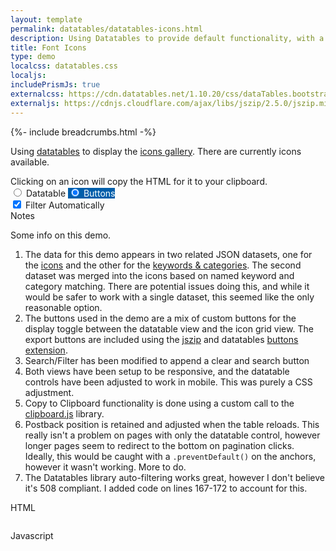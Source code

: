 ```yaml
---
layout: template
permalink: datatables/datatables-icons.html
description: Using Datatables to provide default functionality, with a custom render method for displaying the icon data in a Bootstrap 4 grid.
title: Font Icons
type: demo
localcss: datatables.css
localjs: 
includePrismJs: true
externalcss: https://cdn.datatables.net/1.10.20/css/dataTables.bootstrap4.min.css, https://cdn.datatables.net/buttons/1.6.1/css/buttons.bootstrap4.min.css, https://cdn.datatables.net/responsive/2.2.3/css/responsive.dataTables.min.css
externaljs: https://cdnjs.cloudflare.com/ajax/libs/jszip/2.5.0/jszip.min.js, https://cdn.datatables.net/1.10.20/js/jquery.dataTables.min.js, https://cdn.datatables.net/1.10.20/js/dataTables.bootstrap4.min.js, https://cdn.datatables.net/buttons/1.6.1/js/dataTables.buttons.min.js, https://cdn.datatables.net/buttons/1.6.1/js/buttons.bootstrap4.min.js, https://cdn.datatables.net/buttons/1.6.1/js/buttons.html5.min.js, https://cdnjs.cloudflare.com/ajax/libs/clipboard.js/2.0.4/clipboard.min.js, https://cdn.datatables.net/responsive/2.2.3/js/dataTables.responsive.min.js
---
```


{%- include breadcrumbs.html -%}
 
<style>
	/* styles for this demo */
	.card {
		cursor: pointer;
	}

	.btn-secondary:not(:disabled):not(.disabled).active {
		background-color: #005eaa!important;
		border-color: #005eaa!important;
		color: #fff!important;
	}

	#datatable {
		display:none;
		font-size: smaller;
	}

	@media (max-width: 767.98px) { 
		.btn-group {
			margin-bottom: 1rem;
		}
		.btn-group .btn {
			font-size: .875rem;
		}
		.btn-group div.dt-buttons {
			margin-bottom: 0;
		}

		#datatable td:nth-child(2), #datatable th:nth-child(2), #datatable td:nth-child(3), #datatable th:nth-child(3) {
			display: table-cell;
		}
		#datatable td, #datatable th {
			display: none;
		}		
	}
</style>

<p>Using <a href="https://datatables.net/">datatables</a> to display the <a href="https://www.cdc.gov/wcms/4.0/cdc-wp/image-types/standard-icons.html">icons gallery</a>. There are currently <i id="keycount"></i> icons available.</p>
<div class="alert alert-info col-md-7" role="alert">
<span class="x32 fill-p cdc-icon-info-circle"></span> Clicking on an icon will copy the HTML for it to your clipboard.
</div>
<div class="btn-group btn-group-toggle" data-toggle="buttons">
	<label class="btn btn-secondary">
		<input type="radio" name="options" data-id="datatable" autocomplete="off"> Datatable
	</label>
	<label class="btn btn-secondary active">
		<input type="radio" name="options" data-id="buttons" autocomplete="off" checked> Buttons
	</label>
</div>
<div class="btn-group btn-group-toggle btn-group-2" data-toggle="buttons"></div>
<div class="custom-control custom-checkbox d-none">
	<input type="checkbox" class="custom-control-input" id="autofilter" checked>
	<label class="custom-control-label" for="autofilter">Filter Automatically</label>
</div>

<table id="datatable" class="table table-striped w-100"></table>

<div aria-multiselectable="true" class="accordion indicator-plus accordion-white mb-3" id="accordion-4" role="tabpanel">
	<div class="card">
		<div aria-expanded="false" class="card-header collapsed" data-target="#accordion-4-collapse-3" data-toggle="collapse" id="accordion-4-card-3" role="tab">
			<a class="card-title" data-controls="accordion-4-collapse-3">Notes</a>
		</div>
		<div aria-labelledby="accordion-4-card-3" class="collapse" id="accordion-4-collapse-3" role="tabpanel">
			<div class="card-body">
				<p>Some info on this demo.</p>
				<ol>
					<li>The data for this demo appears in two related JSON datasets, one for the <a href="https://www.cdc.gov/TemplatePackage/4.0/assets/json/cdc_iconfont_manifest.json">icons</a> and the other for the <a href="https://www.cdc.gov/TemplatePackage/4.0/assets/json/cdc_iconfont_categories.json">keywords &amp; categories</a>. The second dataset was merged into the icons based on named keyword and category matching. There are potential issues doing this, and while it would be safer to work with a single dataset, this seemed like the only reasonable option.</li>
					<li>The buttons used in the demo are a mix of custom buttons for the display toggle between the datatable view and the icon grid view. The export buttons are included using the <a href="http://stuartk.com/jszip">jszip</a> and datatables <a href="https://datatables.net/extensions/buttons/">buttons extension</a>. </li>
					<li>Search/Filter has been modified to append a clear and search button</li>
					<li>Both views have been setup to be responsive, and the datatable controls have been adjusted to work in mobile. This was purely a CSS adjustment.</li>
					<li>Copy to Clipboard functionality is done using a custom call to the <a href="https://clipboardjs.com/">clipboard.js</a> library.</li>
					<li>Postback position is retained and adjusted when the table reloads. This really isn't a problem on pages with only the datatable control, however longer pages seem to redirect to the bottom on pagination clicks. Ideally, this would be caught with a <code>.preventDefault()</code> on the anchors, however it wasn't working. More to do.</li>
					<li>The Datatables library auto-filtering works great, however I don't believe it's 508 compliant. I added code on lines 167-172 to account for this.</li>
				</ol>	
			</div>
		</div>
	</div>
	<div class="card">
		<div aria-expanded="false" class="card-header collapsed" data-target="#accordion-4-collapse-1" data-toggle="collapse" id="accordion-4-card-1" role="tab">
			<a class="card-title" data-controls="accordion-4-collapse-1">HTML</a>
		</div>
		<div aria-labelledby="accordion-4-card-1" class="collapse" id="accordion-4-collapse-1" role="tabpanel">
			<div class="card-body">
				<div class="row">
					<div class="col">
						<pre><code class="language-markup line-numbers"><script type="prism-html-markup"><table id="datatable" class="table table-striped w-100"></table></script></code></pre>
					</div>
				</div>
			</div>
		</div>
	</div>
	<div class="card">
		<div aria-expanded="false" class="card-header collapsed" data-target="#accordion-4-collapse-2" data-toggle="collapse" id="accordion-4-card-2" role="tab">
			<a class="card-title" data-controls="accordion-4-collapse-2">Javascript</a>
		</div>
		<div aria-labelledby="accordion-4-card-2" class="collapse" id="accordion-4-collapse-2" role="tabpanel">
			<div class="card-body">
				<div class="row">
					<div class="col">
						<pre id="script-output"></pre>
					</div>
				</div>
			</div>
		</div>
	</div>
</div>

<script id="prism-source">

window.addEventListener( 'DOMContentLoaded', function() {
	( function( $ ) {
		loadIcons();

		// toggle the datatable vs buttons view
		$( 'input[name="options"]' ).on( 'change', function() {
			var t = $(this).data('id').toLowerCase();
			$( '#datatable' ).hide();
			$( '#buttons' ).hide();
			$( '#' + t ).show();
		} );

	} )( jQuery );
} );

// fetch the icons
function loadIcons() {
	$.ajax( {
		url: 'https://www.cdc.gov/TemplatePackage/4.0/assets/json/cdc_iconfont_manifest.json',
		dataType: 'json',
		crossDomain: true,
		success: function( resp ) {
			loadCategories( resp );
			document.getElementById( 'keycount' ).textContent =  Object.keys( resp ).length;
		},
		error: function() {
			console.log( 'icon error' );
		}
	} );
}

// fetch the categories
function loadCategories( icons ) {
	$.ajax( {
		url: 'https://www.cdc.gov/TemplatePackage/4.0/assets/json/cdc_iconfont_categories.json',
		dataType: 'json',
		crossDomain: true,
		success: function( resp ) {
			var keyword = '',
				category = '',
				t = '';
			$.each( icons, function( idx, obj ) {
				t = resp.icons[ obj.title ];
				keyword = getProperty( function() {
					return t.keywords;
				}, [] );
				obj.keywords = keyword;
				category = getProperty( function() {
					return t.categories;
				}, [] );
				obj.categories = category;				
			} );
			loadData( icons );
		},
		error: function() {
			console.log( 'categories error' );
		}
	} );
}

// returns the property or the default value (typeof property always throws undefined)
function getProperty( fn, val ) {
	try {
		return fn();
	} catch ( e ) {
		return val;
	}
}

// load the data from the icons and the categories (combined) into the datatable
function loadData( data ) {
	var arr = [],
		top = 0;

	// place the json in an array for datatables to process
	$.each( data, function( idx, obj ) {
		arr.push( obj )
	} );

	$( '#datatable' ).on( 'preInit.dt', function() {
		// append the buttons div for use later
		$( this ).after( '<div id="buttons"></div>' );
	} ).DataTable( {
		data: arr,
		pageLength: 24,
		stateSave: true,
		lengthChange: false,
		responsive: true,
		columns: [ {
			data: 'index',
			title: 'ID'
		}, {
			data: 'title',
			title: 'Title'
		}, {
			data: 'class',
			title: 'Class'
		}, {
			data: 'path',
			title: 'Path'
		}, {
			data: 'friendlyName',
			title: 'Friendly Name'
		}, {
			data: 'keywords',
			title: 'Keywords'
		}, {
			data: 'categories',
			title: 'Categories'
		} ],
		initComplete: function( settings, json ) {
			addButtons( this );
			addClearButton( this );
			setupClipboard();
		},
		preDrawCallback: function( settings ) {
			// empty the output (if it exists) prior to redrawing
			$( '#buttons' ).empty();

			// maintain the scroll position for redraw
			top  = window.pageYOffset || document.documentElement.scrollTop;
		},
		rowCallback: function( row, data, index ) {
			var opencard = '<div class="col-lg-2 col-12 col-sm-6 col-md-4 mb-2"><div class="card h-6 ds-8" style="border: 1px solid rgba(0,0,0,.125)">',
				openbody = '<div class="card-body text-center">',
				closebody = '</div>',
				closecard = '</div></div>',
				output = '';
			output += '<span class="x32 fill-p ' + data[ 'class' ] + '"></span>';
			output += '<b class="d-block">' + data[ 'friendlyName' ] + '</b>';
			$( '#buttons' ).append( opencard + openbody + output + closebody + closecard );
		},
		drawCallback: function( settings ) {
			// after the rows (columns) have been generated, wrap them into rows as needed
			var divs = $( '#buttons > .col-lg-2' );
			for ( var i = 0; i < divs.length; i += 6 ) {
				divs.slice( i, i + 6 ).wrapAll( '<div class="row mb-3"></div>' );
			}

			window.scrollTo( 0, top );
		},
	} );
}

// append the action buttons to the 2nd button group
function addButtons( table ) {
	var buttons = new $.fn.dataTable.Buttons( table, {
		buttons: [ 'copyHtml5', 'excelHtml5', 'csvHtml5', 'pdfHtml5' ]
	} ).container().appendTo( $( '.btn-group-2' ) );
}

function addClearButton( table ) {
	var btnClear = $( '<div class="input-group-append"><button class="btn btn-outline-secondary" id="btn-clear" type="button"><span class="cdc-icon-close"></span></button><button class="btn btn-outline-secondary" id="btn-search" type="button"><span class="cdc-icon-search-light"></span></button></div>' ),
		filter = $( '#' + table[ 0 ].id ).parents( '.dataTables_wrapper' ).find( '.dataTables_filter' );

	filter.find( 'label' ).addClass( 'input-group input-group-sm' );
	filter.find( 'input' ).after( btnClear );

	$( '#' + table[ 0 ].id + '_wrapper #btn-clear' ).click( function() {
		$( '#' + table[ 0 ].id ).dataTable().fnFilter( '' );
	} );

	$( '#' + table[ 0 ].id + '_wrapper #btn-search' ).click( function() {
		$( '#' + table[ 0 ].id ).dataTable().fnFilter( filter.find( 'input' ).val() );
	} );

	// NOTE: removing the comments here will turn off the auto-filtering done and require the need to click the search button
	// filter.find('input.form-control.form-control-sm').off('keyup.DT search.DT input.DT paste.DT cut.DT').off( 'keypress.DT' ).on( 'keypress.DT', function(e) { 
	// 	if ( e.keyCode == 13 ) {
	// 		$( '#btn-search' ).click();
	// 	}
	// } );
}

// add clipboard functionality to each button
function setupClipboard() {
	new ClipboardJS( '.card', {
		text: function( t ) {
			return $( t ).find( 'span' )[ 0 ].outerHTML;
		}
	} ).on( 'success', function( e ) {
		setTooltip( e.trigger, 'Copied!' );
		hideTooltip( e.trigger );
	} ).on( 'error', function( e ) {
		setTooltip( e.trigger, 'Failed!' );
		hideTooltip( e.trigger );
	} );

	$( '.card' ).tooltip( {
		trigger: 'click',
		placement: 'bottom'
	} );
}

// show the tooltip with the message passed in
function setTooltip( btn, message ) {
	$( btn ).tooltip( 'hide' ).attr( 'data-original-title', message ).tooltip( 'show' );
}

// hide the tooltip after timeout
function hideTooltip( btn ) {
	setTimeout( function() {
		$( btn ).tooltip( 'hide' );
	}, 1000 );
}
</script>